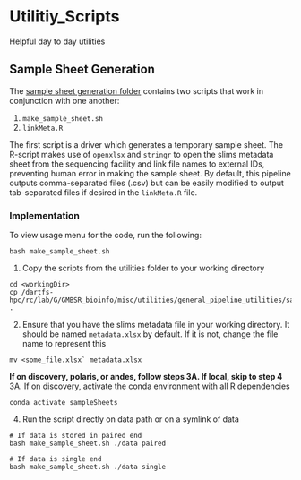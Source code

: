 # Utilitiy_Scripts
Helpful day to day utilities

## Sample Sheet Generation
The [sample sheet generation folder](https://github.com/mikemartinez99/Utilitiy_Scripts/tree/main/sample_sheet_generation) contains two scripts that work in conjunction with one another:

1. `make_sample_sheet.sh`
2. `linkMeta.R`

The first script is a driver which generates a temporary sample sheet. The R-script makes use of `openxlsx` and `stringr` to open the slims metadata sheet from the sequencing facility and link file names to external IDs, preventing human error in making the sample sheet. By default, this pipeline outputs comma-separated files (.csv) but can be easily modified to output tab-separated files if desired in the `linkMeta.R` file. 

### Implementation
To view usage menu for the code, run the following:
```shell
bash make_sample_sheet.sh
```

1. Copy the scripts from the utilities folder to your working directory
```shell
cd <workingDir>
cp /dartfs-hpc/rc/lab/G/GMBSR_bioinfo/misc/utilities/general_pipeline_utilities/sample_sheet_generation/* .
```

2. Ensure that you have the slims metadata file in your working directory. It should be named `metadata.xlsx` by default. If it is not, change the file name to represent this
```shell
mv <some_file.xlsx` metadata.xlsx
```

**If on discovery, polaris, or andes, follow steps 3A. If local, skip to step 4**
3A. If on discovery, activate the conda environment with all R dependencies
```shell
conda activate sampleSheets
```

4. Run the script directly on data path or on a symlink of data
```shell
# If data is stored in paired end
bash make_sample_sheet.sh ./data paired

# If data is single end
bash make_sample_sheet.sh ./data single
```


